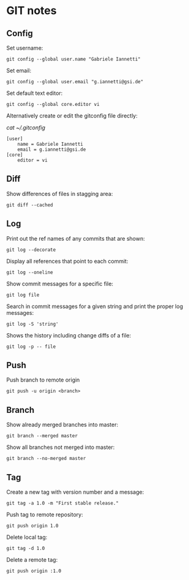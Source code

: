 # GIT notes

## Config

Set username:
```
git config --global user.name "Gabriele Iannetti"
```

Set email:
```
git config --global user.email "g.iannetti@gsi.de"
```

Set default text editor:
```
git config --global core.editor vi
```

Alternatively create or edit the gitconfig file directly:

_cat ~/.gitconfig_

```
[user]
	name = Gabriele Iannetti
	email = g.iannetti@gsi.de
[core]
	editor = vi
```

## Diff

Show differences of files in stagging area:
```
git diff --cached
```

## Log

Print out the ref names of any commits that are shown:
```
git log --decorate
```

Display all references that point to each commit:
```
git log --oneline
```

Show commit messages for a specific file:
```
git log file
```

Search in commit messages for a given string and print the proper log messages:
```
git log -S 'string'
```

Shows the history including change diffs of a file:
```
git log -p -- file
```

## Push

Push branch to remote origin
```
git push -u origin <branch>
```

## Branch

Show already merged branches into master:
```
git branch --merged master
```

Show all branches not merged into master:
```
git branch --no-merged master
```

## Tag

Create a new tag with version number and a message:
```
git tag -a 1.0 -m "First stable release."
```

Push tag to remote repository:
```
git push origin 1.0
```

Delete local tag:
```
git tag -d 1.0
```

Delete a remote tag:
```
git push origin :1.0
```

